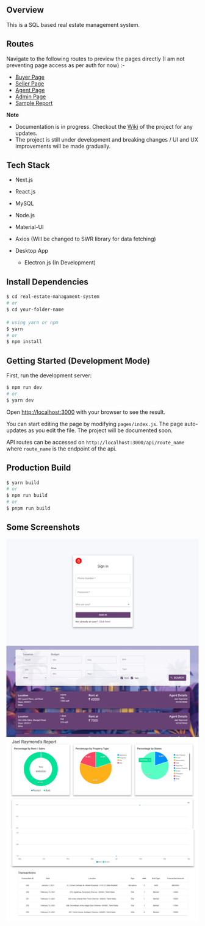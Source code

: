 ## Overview ##
This is a SQL based real estate management system.

## Routes  ##
Navigate to the following routes to preview the pages directly (I am not preventing page access as per auth for now) :-
<ul>
  <li>
    <a href="https://real-estate-management-system.vercel.app/buyer" target="_blank">Buyer Page</a>
  </li>
  <li>
    <a href="https://real-estate-management-system.vercel.app/seller/100" target="_blank">Seller Page</a>
  </li>
  <li>
    <a href="https://real-estate-management-system.vercel.app/agent/1000" target="_blank">Agent Page</a>
  </li>
  <li>
    <a href="https://real-estate-management-system.vercel.app/office" target="_blank">Admin Page</a>
  </li>
  <li>
    <a href='https://real-estate-management-system.vercel.app/office/1000'>Sample Report</a>
  </li>
</ul>

**Note** 
- Documentation is in progress. Checkout the [Wiki](https://github.com/mynameisankit/real-estate-management-system/wiki) of the project for any updates.
- The project is still under development and breaking changes / UI and UX improvements will be made gradually.

## Tech Stack ##
- Next.js
- React.js
- MySQL
- Node.js
- Material-UI
- Axios (Will be changed to SWR library for data fetching)

- Desktop App
  - Electron.js (In Development)

## Install Dependencies ##
```bash
$ cd real-estate-managament-system
# or
$ cd your-folder-name

# using yarn or npm
$ yarn 
# or
$ npm install
```

## Getting Started (Development Mode) ##

First, run the development server:

```bash
$ npm run dev
# or
$ yarn dev
```

Open [http://localhost:3000](http://localhost:3000) with your browser to see the result.

You can start editing the page by modifying `pages/index.js`. The page auto-updates as you edit the file. The project will be documented soon.

API routes can be accessed on `http://localhost:3000/api/route_name` where `route_name` is the endpoint of the api.


## Production Build ##
```bash
$ yarn build
# or
$ npm run build
# or
$ pnpm run build
```

## Some Screenshots ##
<img src='/docs/log-in.png' alt='Log-In Page' />
<img src='/docs/properties-list.png' alt='List of Properties' />
<img src='/docs/report-1.png' alt='Agent Report - 1' />
<img src='/docs/report-2.png' alt='Agent Report - 2' />
